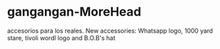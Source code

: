 # gangangan-MoreHead
accesorios para los reales. New accessories: Whatsapp logo, 1000 yard stare, tivoli wordl logo and B.O.B's hat
